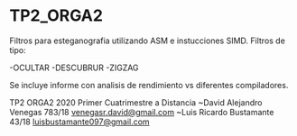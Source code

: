 # TP2_ORGA2

Filtros para esteganografia utilizando ASM e instucciones SIMD. Filtros de tipo:

-OCULTAR 
-DESCUBRUR
-ZIGZAG 

Se incluye informe con analisis de rendimiento vs diferentes compiladores. 

TP2 ORGA2 2020 Primer Cuatrimestre a Distancia 
~David Alejandro Venegas 783/18 venegasr.david@gmail.com
~Luis Ricardo Bustamante 43/18 luisbustamante097@gmail.com 
